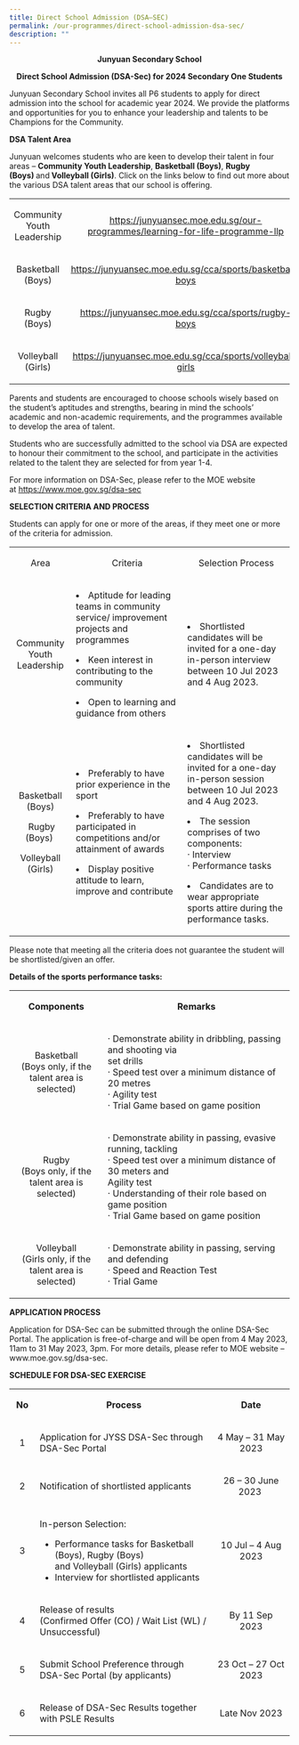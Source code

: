 ```yaml
---
title: Direct School Admission (DSA–SEC)
permalink: /our-programmes/direct-school-admission-dsa-sec/
description: ""
---
```

<p style="text-align: center;"><strong>Junyuan Secondary School</strong></p>
<p style="text-align: center;"><strong>Direct School Admission (DSA-Sec) for 2024 Secondary One Students</strong></p>

<p>Junyuan Secondary School invites all P6 students to apply for direct admission into the school for academic year 2024. We provide the platforms and opportunities for you to enhance your leadership and talents to be Champions for the Community.</p>
<p><strong>DSA Talent Area</strong></p>
<p>Junyuan welcomes students who are keen to develop their talent in four areas –&nbsp;<strong>Community Youth Leadership</strong>,&nbsp;<strong>Basketball (Boys)</strong>,&nbsp;<strong>Rugby (Boys)&nbsp;</strong>and<strong>&nbsp;Volleyball (Girls)</strong>.&nbsp;Click on the links below to find out more about the various DSA talent areas that our school is offering.</p>
<table>
<tbody>
<tr>
<td style="text-align: center;" width="95">
<p>Community Youth Leadership</p>
</td>
<td style="text-align: center;" width="392">
<p><a href="/our-programmes/learning-for-life-programme-llp" target=""><u>https://junyuansec.moe.edu.sg/our-programmes/learning-for-life-programme-llp</u></a></p>
</td>
</tr>
<tr>
<td style="text-align: center;" width="95">
<p>Basketball (Boys)</p>
</td>
<td style="text-align: center;" width="392">
<p><a href="/cca/sports/basketball-boys"><u>https://junyuansec.moe.edu.sg/cca/sports/basketball-boys</u></a></p>
</td>
</tr>
<tr>
<td style="text-align: center;" width="95">
<p>Rugby (Boys)</p>
</td>
<td style="text-align: center;" width="392">
<p><a href="/cca/sports/rugby-boys"><u>https://junyuansec.moe.edu.sg/cca/sports/rugby-boys</u></a></p>
</td>
</tr>
<tr>
<td style="text-align: center;" width="95">
<p>Volleyball (Girls)</p>
</td>
<td style="text-align: center;" width="392">
<p><a href="/cca/sports/volleyball-girls"><u>https://junyuansec.moe.edu.sg/cca/sports/volleyball-girls</u></a></p>
</td>
</tr>
</tbody>
</table>
<p>Parents and students are encouraged to choose schools wisely based on the student’s aptitudes and strengths, bearing in mind the schools’ academic and non-academic requirements, and the programmes available to develop the area of talent.</p>
<p>Students who are successfully admitted to the school via DSA are expected to honour their commitment to the school, and participate in the activities related to the talent they are selected for from year 1-4.</p>
<p>For more information on DSA-Sec, please refer to the MOE website at&nbsp;<a href="https://www.moe.gov.sg/dsa-sec" target="_blank" rel="noopener"><u>https://www.moe.gov.sg/dsa-sec</u></a><br></p>
<p><strong>SELECTION CRITERIA AND PROCESS</strong></p>
<p>Students can apply for one or more of the areas, if they meet one or more of the criteria for admission.&nbsp;</p>
<table>
<tbody>
<tr>
<td style="text-align: center;" width="104">
<p>Area</p>
</td>
<td style="text-align: center;" width="265">
<p>Criteria</p>
</td>
<td style="text-align: center;" width="249">
<p>Selection Process</p>
</td>
</tr>
<tr>
<td style="text-align: center;" width="104">
<p>Community Youth Leadership</p>
</td>
<td width="265">
	<p></p><li> Aptitude for leading teams in community service/ improvement projects and programmes</li><p></p>
<p></p><li>Keen interest in contributing to the community</li><p></p>
	<p></p><li> Open to learning and guidance from others</li><p></p>
</td>
<td width="249">
<p style="text-align: center;"></p><li> Shortlisted candidates will be invited for a one-day in-person interview between 10 Jul 2023 and 4 Aug 2023.</li><p></p>
</td>
</tr>
	
<tr>
<td style="text-align: center;" width="104">
<p>Basketball (Boys)</p>
<p>&nbsp;Rugby (Boys)&nbsp;</p>
<p>Volleyball (Girls)</p>
</td>
<td width="265">
	<p></p><li>Preferably to have prior experience in the sport</li><p></p>
<p></p><li> Preferably to have participated in competitions and/or attainment of awards</li><p></p>
	<p></p><li>Display positive attitude to learn, improve and contribute</li><p></p>
</td>
<td width="249">
<p></p><li>Shortlisted candidates will be invited for a one-day in-person session between 10 Jul 2023 and 4 Aug 2023.</li><p></p>
	
<p></p><li>The session comprises of two components:<br>· Interview<br>· Performance tasks<p></p>
	
<p></p></li><li>Candidates are to wear appropriate sports attire during the performance tasks.<p></p>
</li></td>
</tr>
</tbody>
</table>
<p>Please note that meeting all the criteria does not guarantee the student will be shortlisted/given an offer.</p>
<p><strong>Details of the sports performance tasks:<br></strong></p>
<table>
<tbody>
<tr>
<td style="text-align: center;" width="184">
<p><strong>Components</strong></p>
</td>
<td style="text-align: center;" width="442">
<p><strong>Remarks</strong></p>
</td>
</tr>
<tr>
<td style="text-align: center;" width="184">
<p>Basketball<br>(Boys only, if the talent area is selected)</p>
</td>
<td width="442">
<p>· Demonstrate ability in dribbling, passing and shooting via<br>set drills<br>· Speed test over a minimum distance of 20 metres<br>· Agility test<br>· Trial Game based on game position</p>
</td>
</tr>
<tr>
<td style="text-align: center;" width="184">
<p>Rugby<br>(Boys only, if the talent area is selected)</p>
</td>
<td width="442">
<p>· Demonstrate ability in passing, evasive running, tackling<br>· Speed test over a minimum distance of 30 meters and<br>Agility test<br>· Understanding of their role based on game position<br>· Trial Game based on game position</p>
</td>
</tr>
<tr>
<td style="text-align: center;" width="184">
<p>Volleyball<br>(Girls only, if the talent area is selected)</p>
</td>
<td width="442">
<p>· Demonstrate ability in passing, serving and defending<br>· Speed and Reaction Test<br>· Trial Game</p>
</td>
</tr>
</tbody>
</table>
<p><strong>APPLICATION PROCESS</strong></p>
<p>Application for DSA-Sec can be submitted through the online DSA-Sec Portal. The application is free-of-charge and will be open from 4 May 2023, 11am to 31 May 2023, 3pm. For more details, please refer to MOE website – www.moe.gov.sg/dsa-sec. </p>

<p><strong>SCHEDULE FOR DSA-SEC EXERCISE<br></strong></p>
<table>
<tbody>
<tr>
<td style="text-align: center;" width="36">
<p><strong>No</strong></p>
</td>
<td style="text-align: center;" width="418">
<p><strong>Process</strong></p>
</td>
<td style="text-align: center;" width="173">
<p><strong>Date</strong></p>
</td>
</tr>
<tr>
<td style="text-align: center;" width="36">
<p>1</p>
</td>
<td width="418">
<p>Application for JYSS DSA-Sec through DSA-Sec Portal</p>
</td>
<td style="text-align: center;" width="173">
<p>4 May – 31 May 2023</p>
</td>
</tr>
<tr>
<td style="text-align: center;" width="36">
<p>2</p>
</td>
<td width="418">
<p>Notification of shortlisted applicants</p>
</td>
<td style="text-align: center;" width="173">
<p>26 – 30 June 2023&nbsp;</p>
</td>
</tr>
<tr>
<td style="text-align: center;" width="36">
<p>3</p>
</td>
<td width="418">
<p>In-person Selection:</p>
<ul>
<li>Performance tasks for Basketball (Boys), Rugby (Boys)<br>and Volleyball (Girls) applicants</li>
<li>Interview for shortlisted applicants</li>
</ul>
</td>
<td style="text-align: center;" width="173">
<p>10 Jul – 4 Aug 2023</p>
</td>
</tr>
<tr>
<td style="text-align: center;" width="36">
<p>4</p>
</td>
<td width="418">
<p>Release of results<br>(Confirmed Offer (CO) / Wait List (WL) / Unsuccessful)</p>
</td>
<td style="text-align: center;" width="173">
<p>By 11 Sep 2023</p>
</td>
</tr>
<tr>
<td style="text-align: center;" width="36">
<p>5</p>
</td>
<td width="418">
<p>Submit School Preference through DSA-Sec Portal (by applicants)</p>
</td>
<td style="text-align: center;" width="173">
<p>23 Oct – 27 Oct 2023</p>
</td>
</tr>
<tr>
<td style="text-align: center;" width="36">
<p>6</p>
</td>
<td width="418">
<p>Release of DSA-Sec Results together with PSLE Results</p>
</td>
<td style="text-align: center;" width="173">
<p>Late Nov 2023</p>
</td>
</tr>
</tbody>
</table>